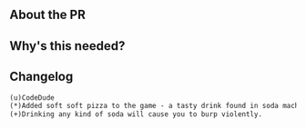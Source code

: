 <!-- The text between the arrows are comments - they won't be visible on your PR. -->
<!-- To label this PR, add the label(s) without the prefixes surrounded by brackets anywhere, for example: [LABEL] -->
<!-- PRs should at least have one area (A-) label and at least one category (C-) label -->

## About the PR <!-- Describe the Pull Request here. What does it change? What other things could this impact? -->



## Why's this needed? <!-- Describe why you think this should be added to the game. -->



## Changelog <!-- If necessary, put your changelog entry below. Otherwise, /please/ delete this entire section. -->
<!-- Put how you want to be credited in the changelog in place of CodeDude. -->
<!-- Use (*) for major changes and (+) for minor changes. See the contributor guide for details. For example: -->

```changelog
(u)CodeDude
(*)Added soft soft pizza to the game - a tasty drink found in soda machines!
(+)Drinking any kind of soda will cause you to burp violently.
```
